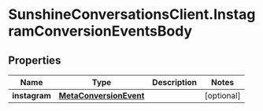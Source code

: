 # SunshineConversationsClient.InstagramConversionEventsBody

## Properties

Name | Type | Description | Notes
------------ | ------------- | ------------- | -------------
**instagram** | [**MetaConversionEvent**](MetaConversionEvent.md) |  | [optional] 


